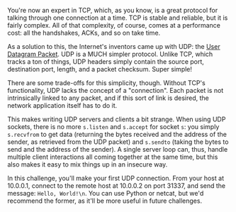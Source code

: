You're now an expert in TCP, which, as you know, is a great protocol for talking through one connection at a time.
TCP is stable and reliable, but it is fairly complex.
All of that complexity, of course, comes at a performance cost: all the handshakes, ACKs, and so on take time.

As a solution to this, the Internet's inventors came up with UDP: the [User Datagram Packet](https://en.wikipedia.org/wiki/User_Datagram_Protocol).
UDP is a MUCH simpler protocol.
Unlike TCP, which tracks a ton of things, UDP headers simply contain the source port, destination port, length, and a packet checksum.
Super simple!

There are some trade-offs for this simplicity, though.
Without TCP's functionality, UDP lacks the concept of a "connection".
Each packet is not intrinsically linked to any packet, and if this sort of link is desired, the network application itself has to do it.

This makes writing UDP servers and clients a bit strange.
When using UDP sockets, there is no more `s.listen` and `s.accept` for socket `s`: you simply `s.recvfrom` to get data (returning the bytes received and the address of the sender, as retrieved from the UDP packet) and `s.sendto` (taking the bytes to send and the address of the sender).
A single server loop can, thus, handle multiple client interactions all coming together at the same time, but this also makes it easy to mix things up in an insecure way.

In this challenge, you'll make your first UDP connection. 
From your host at 10.0.0.1, connect to the remote host at 10.0.0.2 on port 31337, and send the message: `Hello, World!\n`.
You can use Python or netcat, but we'd recommend the former, as it'll be more useful in future challenges.
